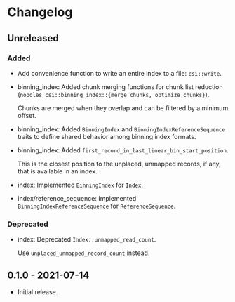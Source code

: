 # Changelog

## Unreleased

### Added

  * Add convenience function to write an entire index to a file: `csi::write`.

  * binning_index: Added chunk merging functions for chunk list reduction
    (`noodles_csi::binning_index::{merge_chunks, optimize_chunks}`).

    Chunks are merged when they overlap and can be filtered by a minimum
    offset.

  * binning_index: Added `BinningIndex` and `BinningIndexReferenceSequence`
    traits to define shared behavior among binning index formats.

  * binning_index: Added `first_record_in_last_linear_bin_start_position`.

    This is the closest position to the unplaced, unmapped records, if any,
    that is available in an index.

  * index: Implemented `BinningIndex` for `Index`.

  * index/reference_sequence: Implemented `BinningIndexReferenceSequence` for
    `ReferenceSequence`.

### Deprecated

  * index: Deprecated `Index::unmapped_read_count`.

    Use `unplaced_unmapped_record_count` instead.

## 0.1.0 - 2021-07-14

  * Initial release.
